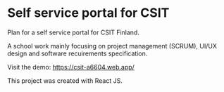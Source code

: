 # Self service portal for CSIT 

Plan for a self service portal for CSIT Finland.

A school work mainly focusing on project management (SCRUM), UI/UX design and software recuirements specification.

Visit the demo: https://csit-a6604.web.app/

This project was created with React JS.


